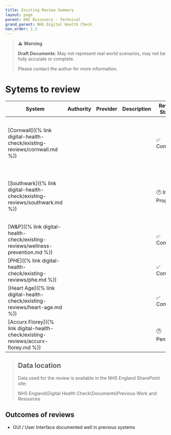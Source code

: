 ```yaml
---
title: Existing Review Summary
layout: page
parent: DHC Discovery - Technical
grand_parent: NHS Digital Health Check
nav_order: 1.2
---
```


> ⚠️ **Warning**
>  
> **Draft Documents**: May not represent real world scenarios, may not be fully accurate or complete.
>
> Please contact the author for more information.


# Sytems to review

| System                                                                              | Authority | Provider | Description | Review Status | Summary                                                                         |
| ----------------------------------------------------------------------------------- | --------- | -------- | ----------- | ------------- | ------------------------------------------------------------------------------- |
| [Cornwall]({% link digital-health-check/existing-reviews/cornwall.md  %})           |           |          |             | ✅ Complete    | No technical architecture provided. Only SOP and high level process.            |
| [Southwark]({% link digital-health-check/existing-reviews/southwark.md  %})         |           |          |             | 🕐 In Progress     | High level and brief technical discussion. Give some thought to GP integration. |
| [W&P]({% link digital-health-check/existing-reviews/wellness-prevention.md  %})     |           |          |             | ✅ Complete  |                                                                                 |
| [PHE]({% link digital-health-check/existing-reviews/phe.md  %})                     |           |          |             | ✅ Complete  |                                                                                 |
| [Heart Age]({% link digital-health-check/existing-reviews/heart-age.md  %})         |           |          |             | ✅ Complete    |                                                                                 |
| [Accurx Florey]({% link digital-health-check/existing-reviews/accurx-florey.md  %}) |           |          |             | 🕐 Pending     |                                                                                 |

> ## Data location
> 
> Data used for the review is available in the NHS England SharePoint site:
>
> NHS England\Digital Health Check\Documents\Previous Work and Resources

## Outcomes of reviews
- GUI / User Interface documented well in previous systems